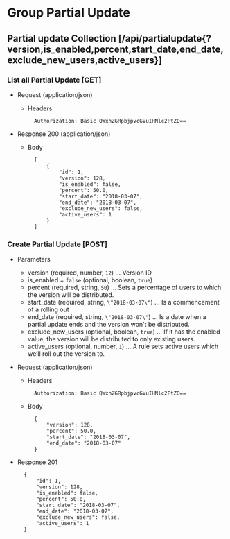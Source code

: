 # Group Partial Update

## Partial update Collection [/api/partialupdate{?version,is_enabled,percent,start_date,end_date,exclude_new_users,active_users}]

### List all Partial Update [GET]


+ Request (application/json)

    + Headers

            Authorization: Basic QWxhZGRpbjpvcGVuIHNlc2FtZQ==

+ Response 200 (application/json)
    + Body

            [
                {
                    "id": 1,
                    "version": 128,
                    "is_enabled": false,
                    "percent": 50.0,
                    "start_date": "2018-03-07",
                    "end_date": "2018-03-07",
                    "exclude_new_users": false,
                    "active_users": 1
                }
            ]

### Create Partial Update [POST]

+ Parameters
    * version (required, number, `12`) ... Version ID
    * is_enabled = `false` (optional, boolean, `true`)
    * percent (required, string, `50`) ... Sets a percentage of users to which the version will be distributed.
    * start_date (required, string, `\"2018-03-07\"`) ... Is a commencement of a rolling out
    * end_date (required, string, `\"2018-03-07\"`) ... Is a date when a partial update ends and the version won't be distributed.
    * exclude_new_users (optional, boolean, `true`) ... If it has the enabled value, the version will be distributed to only existing users.
    * active_users (optional, number, `1`) ... A rule sets active users which we’ll roll out the version to.

+ Request (application/json)

    + Headers

            Authorization: Basic QWxhZGRpbjpvcGVuIHNlc2FtZQ==

    + Body

            {
                "version": 128,
                "percent": 50.0,
                "start_date": "2018-03-07",
                "end_date": "2018-03-07"
            }

+ Response 201

        {
            "id": 1,
            "version": 128,
            "is_enabled": false,
            "percent": 50.0,
            "start_date": "2018-03-07",
            "end_date": "2018-03-07",
            "exclude_new_users": false,
            "active_users": 1
        }

